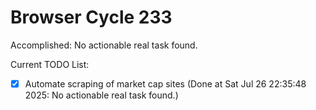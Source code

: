 # Browser Cycle 233

Accomplished: No actionable real task found.

Current TODO List:

- [x] Automate scraping of market cap sites  (Done at Sat Jul 26 22:35:48 2025: No actionable real task found.)